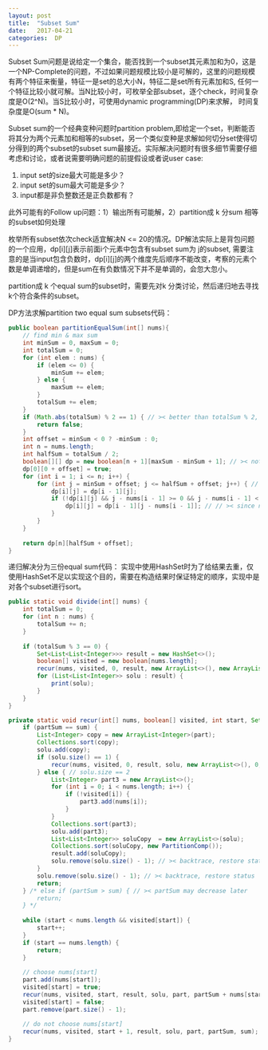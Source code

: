 ```yaml
---
layout: post
title:  "Subset Sum"
date:   2017-04-21 
categories:  DP 
---
```


Subset Sum问题是说给定一个集合，能否找到一个subset其元素加和为0，这是一个NP-Complete的问题，不过如果问题规模比较小是可解的，这里的问题规模有两个特征来衡量，特征一是set的总大小N，特征二是set所有元素加和S, 任何一个特征比较小就可解。当N比较小时，可枚举全部subset，逐个check，时间复杂度是O(2^N)。当S比较小时，可使用dynamic programming(DP)来求解， 时间复杂度是O(sum * N)。  

Subset sum的一个经典变种问题时partition problem,即给定一个set，判断能否将其分为两个元素加和相等的subset，另一个类似变种是求解如何切分set使得切分得到的两个subset的subset sum最接近。实际解决问题时有很多细节需要仔细考虑和讨论，或者说需要明确问题的前提假设或者说user case:  
1. input set的size最大可能是多少？
2. input set的sum最大可能是多少？
3. input都是非负整数还是正负数都有？

此外可能有的Follow up问题：1）输出所有可能解，2）partition成 k 分sum 相等的subset如何处理

枚举所有subset依次check适宜解决N <= 20的情况。DP解法实际上是背包问题的一个应用，dp[i][j]表示前面i个元素中包含有subset sum为 j的subset, 需要注意的是当input包含负数时，dp[i][j]的两个维度先后顺序不能改变，考察的元素个数是单调递增的，但是sum在有负数情况下并不是单调的，会忽大忽小。

partition成 k 个equal sum的subset时，需要先对k 分类讨论，然后递归地去寻找k个符合条件的subset。

DP方法求解partition two equal sum subsets代码：
```java
public boolean partitionEqualSum(int[] nums){
	// find min & max sum
	int minSum = 0, maxSum = 0;
	int totalSum = 0;
	for (int elem : nums) {
		if (elem <= 0) {
			minSum += elem;
		} else {
			maxSum += elem;
		}
		totalSum += elem;
	}
	if (Math.abs(totalSum) % 2 == 1) { // >< better than totalSum % 2, since -3 % 2 == -2, which wold lead wrong result
		return false;
	}
	int offset = minSum < 0 ? -minSum : 0;
	int n = nums.length;
	int halfSum = totalSum / 2;
	boolean[][] dp = new boolean[n + 1][maxSum - minSum + 1]; // >< not [halfSum + offset + 1][n + 1], not[halfSum - minSum + 1][n + 1]
	dp[0][0 + offset] = true;
	for (int i = 1; i <= n; i++) {
		for (int j = minSum + offset; j <= halfSum + offset; j++) { // >< upper limit do not need to be maxSum + offset
			dp[i][j] = dp[i - 1][j];
			if (!dp[i][j] && j - nums[i - 1] >= 0 && j - nums[i - 1] < dp[0].length) { // >< do not forget: i - nums[j - 1] < dp.length
				dp[i][j] = dp[i - 1][j - nums[i - 1]]; // // >< since nums[j - 1] may be a negative number, so i - nums[j - 1] may be greater than i
			}
		}
	}
	
	return dp[n][halfSum + offset];
}
```

递归解决分为三份equal sum代码：
实现中使用HashSet时为了给结果去重，仅使用HashSet不足以实现这个目的，需要在构造结果时保证特定的顺序，实现中是对各个subset进行sort。
```java
public static void divide(int[] nums) {
	int totalSum = 0;
	for (int n : nums) {
		totalSum += n;
	}
	
	if (totalSum % 3 == 0) {
		Set<List<List<Integer>>> result = new HashSet<>();
		boolean[] visited = new boolean[nums.length];
		recur(nums, visited, 0, result, new ArrayList<>(), new ArrayList<Integer>(), 0, totalSum / 3);
		for (List<List<Integer>> solu : result) {
			print(solu);
		}
	}
}

private static void recur(int[] nums, boolean[] visited, int start, Set<List<List<Integer>>> result, List<List<Integer>>  solu, List<Integer> part, int partSum, int sum) {
	if (partSum == sum) {
		List<Integer> copy = new ArrayList<Integer>(part);
		Collections.sort(copy);
		solu.add(copy);
		if (solu.size() == 1) {
			recur(nums, visited, 0, result, solu, new ArrayList<>(), 0, sum); // search for 2nd part
		} else { // solu.size == 2
			List<Integer> part3 = new ArrayList<>();
			for (int i = 0; i < nums.length; i++) {
				if (!visited[i]) {
					part3.add(nums[i]);
				}
			}
			Collections.sort(part3);
			solu.add(part3);
			List<List<Integer>> soluCopy  = new ArrayList<>(solu);
			Collections.sort(soluCopy, new PartitionComp());
			result.add(soluCopy);
			solu.remove(solu.size() - 1); // >< backtrace, restore status
		} 
		solu.remove(solu.size() - 1); // >< backtrace, restore status
		return;
	} /* else if (partSum > sum) { // >< partSum may decrease later
		return;
	} */ 
	
	while (start < nums.length && visited[start]) {
		start++;
	}
	if (start == nums.length) {
		return;
	}
	
	// choose nums[start]
	part.add(nums[start]);
	visited[start] = true;
	recur(nums, visited, start, result, solu, part, partSum + nums[start], sum);
	visited[start] = false;
	part.remove(part.size() - 1);
	
	// do not choose nums[start]
	recur(nums, visited, start + 1, result, solu, part, partSum, sum);
}
	
```






